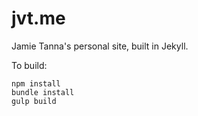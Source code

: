 # jvt.me

Jamie Tanna's personal site, built in Jekyll.

To build:

```
npm install
bundle install
gulp build
```


